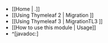 - [[Home | .]]
- [[Using Thymeleaf 2 | Migration ]]
- [[Using Thymeleaf 3 | MigrationTL3 ]]
- [[How to use this module | Usage]]
- ^[javadoc:]
